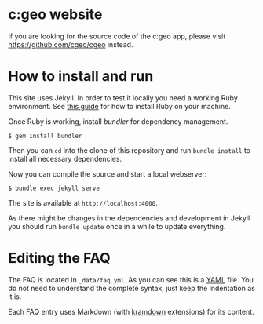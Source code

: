 # c:geo website

If you are looking for the source code of the c:geo app, please visit https://github.com/cgeo/cgeo instead.



# How to install and run

This site uses Jekyll. In order to test it locally you need a working Ruby environment. See [this guide](https://www.ruby-lang.org/en/documentation/installation/) for how to install Ruby on your machine.

Once Ruby is working, install *bundler* for dependency management.

```
$ gem install bundler
```

Then you can `cd` into the clone of this repository and run `bundle install` to install all necessary dependencies.

Now you can compile the source and start a local webserver:

```
$ bundle exec jekyll serve
```

The site is available at `http://localhost:4000`.

As there might be changes in the dependencies and development in Jekyll you should run `bundle update` once in a while to update everything.



# Editing the FAQ

The FAQ is located in `_data/faq.yml`. As you can see this is a [YAML](http://www.yaml.org/) file. You do not need to understand the complete syntax, just keep the indentation as it is.

Each FAQ entry uses Markdown (with [kramdown](http://kramdown.gettalong.org/) extensions) for its content.
